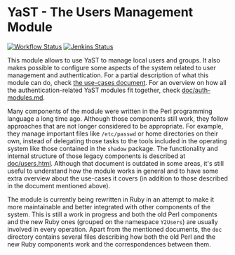 # YaST - The Users Management Module #

[![Workflow Status](https://github.com/yast/yast-users/workflows/CI/badge.svg?branch=master)](
https://github.com/yast/yast-users/actions?query=branch%3Amaster)
[![Jenkins Status](https://ci.opensuse.org/buildStatus/icon?job=yast-yast-users-master)](
https://ci.opensuse.org/view/Yast/job/yast-yast-users-master/)

This module allows to use YaST to manage local users and groups. It also makes possible to
configure some aspects of the system related to user management and authentication. For a partial
description of what this module can do, check [the use-cases document](doc/use-cases.md). For an
overview on how all the authentication-related YaST modules fit together, check
[doc/auth-modules.md](doc/auth-modules.md).

Many components of the module were written in the Perl programming language a long time ago.
Although those components still work, they follow approaches that are not longer considered to be
appropriate. For example, they manage important files like `/etc/passwd` or home directories on
their own, instead of delegating those tasks to the tools included in the operating system like
those contained in the `shadow` package. The functionality and internal structure of those legacy
components is described at [doc/users.html](doc/users.html). Although that document is outdated in
some areas, it's still useful to understand how the module works in general and to have some extra
overview about the use-cases it covers (in addition to those described in the document mentioned
above).

The module is currently being rewritten in Ruby in an attempt to make it more maintainable and
better integrated with other components of the system. This is still a work in progress and both the
old Perl components and the new Ruby ones (grouped on the namespace `Y2Users`) are usually involved
in every operation. Apart from the mentioned documents, the `doc` directory contains several files
describing how both the old Perl and the new Ruby components work and the correspondences between
them.
